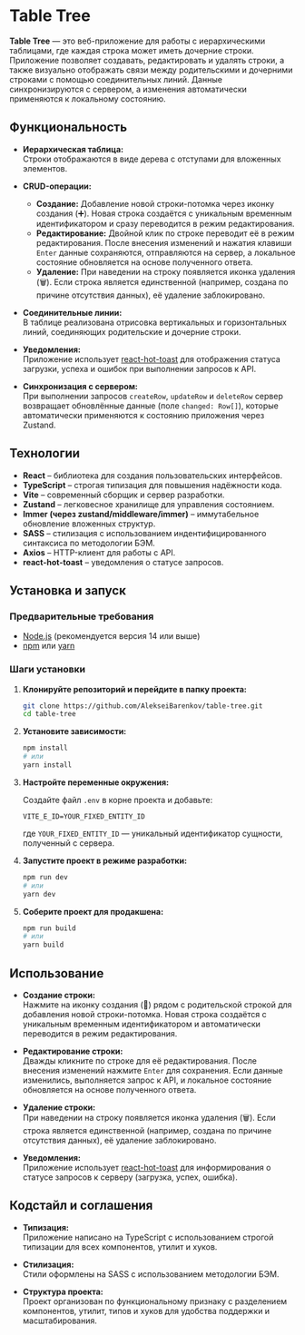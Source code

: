 # Table Tree

**Table Tree** — это веб-приложение для работы с иерархическими таблицами, где каждая строка может иметь дочерние строки. Приложение позволяет создавать, редактировать и удалять строки, а также визуально отображать связи между родительскими и дочерними строками с помощью соединительных линий. Данные синхронизируются с сервером, а изменения автоматически применяются к локальному состоянию.

## Функциональность

- **Иерархическая таблица:**  
  Строки отображаются в виде дерева с отступами для вложенных элементов.

- **CRUD-операции:**

  - **Создание:** Добавление новой строки-потомка через иконку создания (➕). Новая строка создаётся с уникальным временным идентификатором и сразу переводится в режим редактирования.
  - **Редактирование:** Двойной клик по строке переводит её в режим редактирования. После внесения изменений и нажатия клавиши `Enter` данные сохраняются, отправляются на сервер, а локальное состояние обновляется на основе полученного ответа.
  - **Удаление:** При наведении на строку появляется иконка удаления (🗑️). Если строка является единственной (например, создана по причине отсутствия данных), её удаление заблокировано.

- **Соединительные линии:**  
  В таблице реализована отрисовка вертикальных и горизонтальных линий, соединяющих родительские и дочерние строки.

- **Уведомления:**  
  Приложение использует [react-hot-toast](https://react-hot-toast.com/) для отображения статуса загрузки, успеха и ошибок при выполнении запросов к API.

- **Синхронизация с сервером:**  
  При выполнении запросов `createRow`, `updateRow` и `deleteRow` сервер возвращает обновлённые данные (поле `changed: Row[]`), которые автоматически применяются к состоянию приложения через Zustand.

## Технологии

- **React** – библиотека для создания пользовательских интерфейсов.
- **TypeScript** – строгая типизация для повышения надёжности кода.
- **Vite** – современный сборщик и сервер разработки.
- **Zustand** – легковесное хранилище для управления состоянием.
- **Immer (через zustand/middleware/immer)** – иммутабельное обновление вложенных структур.
- **SASS** – стилизация с использованием индентифицированного синтаксиса по методологии БЭМ.
- **Axios** – HTTP-клиент для работы с API.
- **react-hot-toast** – уведомления о статусе запросов.

## Установка и запуск

### Предварительные требования

- [Node.js](https://nodejs.org/) (рекомендуется версия 14 или выше)
- [npm](https://www.npmjs.com/) или [yarn](https://yarnpkg.com/)

### Шаги установки

1. **Клонируйте репозиторий и перейдите в папку проекта:**

   ```bash
   git clone https://github.com/AlekseiBarenkov/table-tree.git
   cd table-tree
   ```

2. **Установите зависимости:**

   ```bash
   npm install
   # или
   yarn install
   ```

3. **Настройте переменные окружения:**

   Создайте файл `.env` в корне проекта и добавьте:

   ```env
   VITE_E_ID=YOUR_FIXED_ENTITY_ID
   ```

   где `YOUR_FIXED_ENTITY_ID` — уникальный идентификатор сущности, полученный с сервера.

4. **Запустите проект в режиме разработки:**

   ```bash
   npm run dev
   # или
   yarn dev
   ```

5. **Соберите проект для продакшена:**

   ```bash
   npm run build
   # или
   yarn build
   ```

## Использование

- **Создание строки:**  
  Нажмите на иконку создания (📄) рядом с родительской строкой для добавления новой строки-потомка. Новая строка создаётся с уникальным временным идентификатором и автоматически переводится в режим редактирования.

- **Редактирование строки:**  
  Дважды кликните по строке для её редактирования. После внесения изменений нажмите `Enter` для сохранения. Если данные изменились, выполняется запрос к API, и локальное состояние обновляется на основе полученного ответа.

- **Удаление строки:**  
  При наведении на строку появляется иконка удаления (🗑️). Если строка является единственной (например, создана по причине отсутствия данных), её удаление заблокировано.

- **Уведомления:**  
  Приложение использует [react-hot-toast](https://react-hot-toast.com/) для информирования о статусе запросов к серверу (загрузка, успех, ошибка).

## Кодстайл и соглашения

- **Типизация:**  
  Приложение написано на TypeScript с использованием строгой типизации для всех компонентов, утилит и хуков.

- **Стилизация:**  
  Стили оформлены на SASS с использованием методологии БЭМ.

- **Структура проекта:**  
  Проект организован по функциональному признаку с разделением компонентов, утилит, типов и хуков для удобства поддержки и масштабирования.

